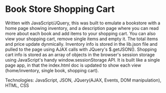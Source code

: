 # Book Store Shopping Cart
Written with JavaScript/JQuery, this was built to emulate a bookstore with a home page showing inventory, 
and a description page where you can read more about each book and add items to your shopping cart. You can also view
your shopping cart, remove single items and empty it. The total items and price update dynmically. Inventory info is stored in the lib.json file and pulled to the page using AJAX calls 
with JQuery's $.getJSON(). Shopping cart info is stored as an array of objects in the browser's session storage using JavaScript's handy 
window.sessionStorage API. It is built like a single page app, in that the index.html doc is updated to show each view (home/inventory, single book, shopping cart).

Technologies: JavaScript, JSON, JQuery(AJAX, Events, DOM manipulation), HTML, CSS
